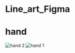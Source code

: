 # Line_art_Figma
# hand
![hand 2](https://github.com/user-attachments/assets/d142a829-9cad-4146-b762-d14a68936f97)
![hand 1](https://github.com/user-attachments/assets/ae69aba7-8c59-47aa-829f-ca50ee1a1a8c)
